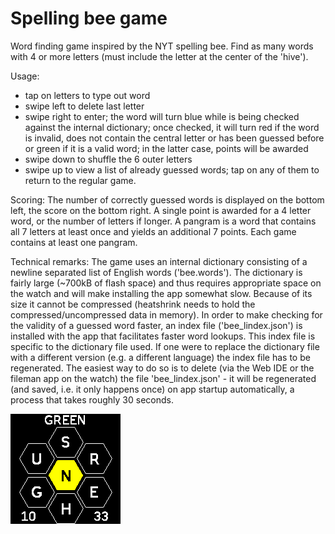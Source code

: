 
# Spelling bee game

Word finding game inspired by the NYT spelling bee. Find as many words with 4 or more letters (must include the
letter at the center of the 'hive').


Usage:
 - tap on letters to type out word
 - swipe left to delete last letter
 - swipe right to enter; the word will turn blue while is being checked against the internal dictionary; once
   checked, it will turn red if the word is invalid, does not contain the central letter or has been guessed before or
   green if it is a valid word; in the latter case, points will be awarded
 - swipe down to shuffle the 6 outer letters
 - swipe up to view a list of already guessed words; tap on any of them to return to the regular game.


Scoring:
The number of correctly guessed words is displayed on the bottom left, the score on the bottom right. A single point
is awarded for a 4 letter word, or the number of letters if longer. A pangram is a word that contains all 7 letters at
least once and yields an additional 7 points. Each game contains at least one pangram.


Technical remarks:
The game uses an internal dictionary consisting of a newline separated list of English words ('bee.words'). The dictionary is fairly
large (~700kB of flash space) and thus requires appropriate space on the watch and will make installing the app somewhat
slow. Because of its size it cannot be compressed (heatshrink needs to hold the compressed/uncompressed data in memory).
In order to make checking for the validity of a guessed word faster, an index file ('bee_lindex.json') is installed with
the app that facilitates faster word lookups. This index file is specific to the dictionary file used. If one were to
replace the dictionary file with a different version (e.g. a different language) the index file has to be regenerated. The easiest
way to do so is to delete (via the Web IDE or the fileman app on the watch) the file 'bee_lindex.json' - it will be regenerated (and saved,
i.e. it only happens once) on app startup automatically, a process that takes roughly 30 seconds.

![Screenshot](./bee_screenshot.png)
